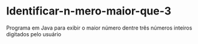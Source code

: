 # Identificar-n-mero-maior-que-3
Programa em Java para exibir o maior número dentre três números inteiros digitados pelo usuário
